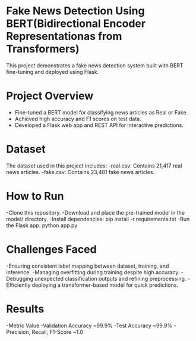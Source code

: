 # Fake News Detection Using BERT(Bidirectional Encoder Representationas from Transformers)

This project demonstrates a fake news detection system built with BERT fine-tuning and deployed using Flask.

# Project Overview

- Fine-tuned a BERT model for classifying news articles as Real or Fake.
- Achieved high accuracy and F1 scores on test data.
- Developed a Flask web app and REST API for interactive predictions.

# Dataset

The dataset used in this project includes:
-real.csv: Contains 21,417 real news articles.
-fake.csv: Contains 23,481 fake news articles.

# How to Run

-Clone this repository.
-Download and place the pre-trained model in the model/ directory.
-Install dependencies: pip install -r requirements.txt
-Run the Flask app: python app.py

# Challenges Faced
-Ensuring consistent label mapping between dataset, training, and inference.
-Managing overfitting during training despite high accuracy.
-Debugging unexpected classification outputs and refining preprocessing.
-Efficiently deploying a transformer-based model for quick predictions.

# Results
-Metric	                                Value
-Validation Accuracy	                  ~99.9%
-Test Accuracy	                        ~99.9%
-Precision, Recall, F1-Score	           ~1.0

